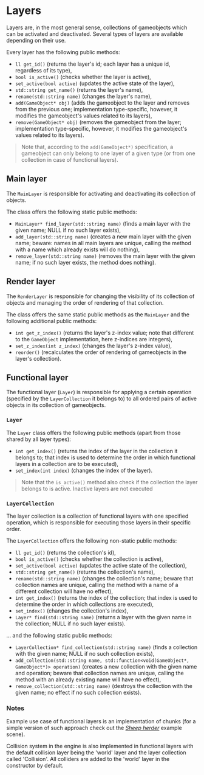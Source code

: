 # Layers

Layers are, in the most general sense, collections of gameobjects which can be activated and deactivated. Several types of layers are available depending on their use.

Every layer has the following public methods:
- `ll get_id()` (returns the layer's id; each layer has a unique id, regardless of its type),
- `bool is_active()` (checks whether the layer is active),
- `set_active(bool active)` (updates the active state of the layer),
- `std::string get_name()` (returns the layer's name),
- `rename(std::string name)` (changes the layer's name),
- `add(GameObject* obj)` (adds the gameobject to the layer and removes from the previous one; implementation type-specific, however, it modifies the gameobject's values related to its layers),
- `remove(GameObject* obj)` (removes the gameobject from the layer; implementation type-specific, however, it modifies the gameobject's values related to its layers).
> Note that, according to the `add(GameObject*)` specification, a gameobject can only belong to one layer of a given type (or from one collection in case of functional layers).

## Main layer

The `MainLayer` is responsible for activating and deactivating its collection of objects.

The class offers the following static public methods:
- `MainLayer* find_layer(std::string name)` (finds a main layer with the given name; NULL if no such layer exists),
- `add_layer(std::string name)` (creates a new main layer with the given name; beware: names in all main layers are unique, calling the method with a name which already exists will do nothing),
- `remove_layer(std::string name)` (removes the main layer with the given name; if no such layer exists, the method does nothing).

## Render layer

The `RenderLayer` is responsible for changing the visibility of its collection of objects and managing the order of rendering of that collection.

The class offers the same static public methods as the `MainLayer` and the following additional public methods:
- `int get_z_index()` (returns the layer's z-index value; note that different to the `GameObject` implementation, here z-indices are integers),
- `set_z_index(int z_index)` (changes the layer's z-index value),
- `reorder()` (recalculates the order of rendering of gameobjects in the layer's collection).

## Functional layer
The functional layer (`Layer`) is responsible for applying a certain operation (specified by the `LayerCollection` it belongs to) to all ordered pairs of active objects in its collection of gameobjects.

### `Layer`

The `Layer` class offers the following public methods (apart from those shared by all layer types):
- `int get_index()` (returns the index of the layer in the collection it belongs to; that index is used to determine the order in which functional layers in a collection are to be executed),
- `set_index(int index)` (changes the index of the layer).
> Note that the `is_active()` method also check if the collection the layer belongs to is active. Inactive layers are not executed

### `LayerCollection`

The layer collection is a collection of functional layers with one specified operation, which is responsible for executing those layers in their specific order.

The `LayerCollection` offers the following non-static public methods:
- `ll get_id()` (returns the collection's id),
- `bool is_active()` (checks whether the collection is active),
- `set_active(bool active)` (updates the active state of the collection),
- `std::string get_name()` (returns the collection's name),
- `rename(std::string name)` (changes the collection's name; beware that collection names are unique, calling the method with a name of a different collection will have no effect),
- `int get_index()` (returns the index of the collection; that index is used to determine the order in which collections are executed),
- `set_index()` (changes the collection's index),
- `Layer* find(std::string name)` (returns a layer with the given name in the collection; NULL if no such layer exists).

... and the following static public methods:
- `LayerCollection* find_collection(std::string name)` (finds a collection with the given name; NULL if no such collection exists),
- `add_collection(std::string name, std::function<void(GameObject*, GameObject*)> operation)` (creates a new collection with the given name and operation; beware that collection names are unique, calling the method with an already existing name will have no effect),
- `remove_collection(std::string name)` (destroys the collection with the given name; no effect if no such collection exists).

### Notes

Example use case of functional layers is an implementation of chunks (for a simple version of such approach check out the [*Sheep herder*](../scripts/v1.1-example-02/example.md) example scene).

Collision system in the engine is also implemented in functional layers with the default collision layer being the 'world' layer and the layer collection called 'Collision'. All colliders are added to the 'world' layer in the constructor by default.